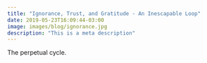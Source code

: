 ```yaml
---
title: "Ignorance, Trust, and Gratitude - An Inescapable Loop"
date: 2019-05-23T16:09:44-03:00
image: images/blog/ignorance.jpg
description: "This is a meta description"
---
```


The perpetual cycle.
